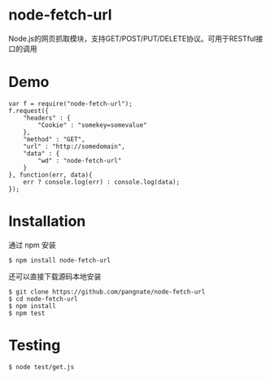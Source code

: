 node-fetch-url
=========

Node.js的网页抓取模块，支持GET/POST/PUT/DELETE协议。可用于RESTful接口的调用

# Demo

	var f = require("node-fetch-url");
	f.request({
		"headers" : {
			"Cookie" : "somekey=somevalue"
		},
		"method" : "GET",
		"url" : "http://somedomain",
		"data" : {
			"wd" : "node-fetch-url"
		}
	}, function(err, data){
		err ? console.log(err) : console.log(data);
	});

# Installation

通过 npm 安装

	$ npm install node-fetch-url

还可以直接下载源码本地安装

	$ git clone https://github.com/pangnate/node-fetch-url
	$ cd node-fetch-url
	$ npm install
	$ npm test

# Testing
	
	$ node test/get.js